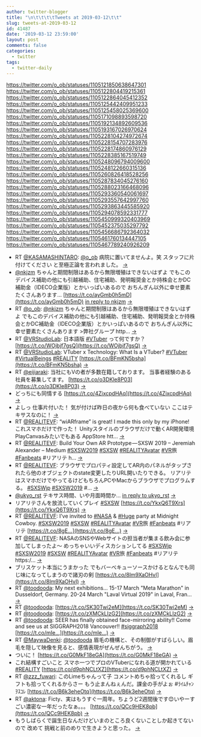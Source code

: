 ```yaml
---
author: twitter-blogger
title: "\n\t\t\t\tTweets at 2019-03-12\t\t"
slug: tweets-at-2019-03-12
id: 41487
date: '2019-03-12 23:59:00'
layout: post
comments: false
categories:
  - twitter
tags:
  - twitter-daily
---
```


https://twitter.com/o_ob/statuses/1105121850638647301 https://twitter.com/o_ob/statuses/1105122804419215361 https://twitter.com/o_ob/statuses/1105122864045412352 https://twitter.com/o_ob/statuses/1105125442409951233 https://twitter.com/o_ob/statuses/1105125458025369600 https://twitter.com/o_ob/statuses/1105171098893598720 https://twitter.com/o_ob/statuses/1105192134892609536 https://twitter.com/o_ob/statuses/1105193167026970624 https://twitter.com/o_ob/statuses/1105228104274972674 https://twitter.com/o_ob/statuses/1105228154707283976 https://twitter.com/o_ob/statuses/1105228174860976129 https://twitter.com/o_ob/statuses/1105228385167519749 https://twitter.com/o_ob/statuses/1105248096794009600 https://twitter.com/o_ob/statuses/1105248122660315136 https://twitter.com/o_ob/statuses/1105260826418528256 https://twitter.com/o_ob/statuses/1105287834045276160 https://twitter.com/o_ob/statuses/1105288023166468096 https://twitter.com/o_ob/statuses/1105293360540061697 https://twitter.com/o_ob/statuses/1105293557642997760 https://twitter.com/o_ob/statuses/1105293863445585920 https://twitter.com/o_ob/statuses/1105294078592331777 https://twitter.com/o_ob/statuses/1105450999320403969 https://twitter.com/o_ob/statuses/1105452375035297792 https://twitter.com/o_ob/statuses/1105456686792364032 https://twitter.com/o_ob/statuses/1105461760134447105 https://twitter.com/o_ob/statuses/1105467789240926209  

*   RT [@KASAMASHINTARO](https://twitter.com/KASAMASHINTARO): [@o_ob](https://twitter.com/o_ob) 病院に置いてませんよ。笑 スタッフに片付けてください と至極正論を言われました。 [->](https://twitter.com/o_ob/statuses/1105121850638647301)
*   [@nkjzm](https://twitter.com/nkjzm) ちゃんと期間制限はあるから無限増殖はできないはずよ でもこのデバイス補助の他にも引越補助、住宅補助、発明報奨金とか持株会とかDC補助金（IDECO企業版）とかいっぱいあるので おちんぎん以外に幸せ要素たくさんあります… [https://t.co/ayGmb0h5mD](https://t.co/ayGmb0h5mD) [in reply to nkjzm](https://twitter.com/nkjzm/statuses/1105120902495248385) [->](https://twitter.com/o_ob/statuses/1105122804419215361)
*   RT [@o_ob](https://twitter.com/o_ob): [@nkjzm](https://twitter.com/nkjzm) ちゃんと期間制限はあるから無限増殖はできないはずよ でもこのデバイス補助の他にも引越補助、住宅補助、発明報奨金とか持株会とかDC補助金（IDECO企業版）とかいっぱいあるので おちんぎん以外に幸せ要素たくさんあります >弊社グループ http… [->](https://twitter.com/o_ob/statuses/1105122864045412352)
*   RT [@VRStudioLab](https://twitter.com/VRStudioLab): 日本語版 [#VTuber](https://twitter.com/search?q=%23VTuber&src=hash) って何ですか？ [https://t.co/WOjbjf7gsQ](https://t.co/WOjbjf7gsQ) [->](https://twitter.com/o_ob/statuses/1105125442409951233)
*   RT [@VRStudioLab](https://twitter.com/VRStudioLab): VTuber x Technology: What Is a VTuber? [#VTuber](https://twitter.com/search?q=%23VTuber&src=hash) [#VirtualBeings](https://twitter.com/search?q=%23VirtualBeings&src=hash) [#REALITY](https://twitter.com/search?q=%23REALITY&src=hash) [https://t.co/BFmKN5bsha](https://t.co/BFmKN5bsha) [->](https://twitter.com/o_ob/statuses/1105125458025369600)
*   RT [@eijiaraki](https://twitter.com/eijiaraki): 当社にもVの者が多数在籍しております。 当事者経験のある社員を募集してます。 [https://t.co/o3DKle8P03](https://t.co/o3DKle8P03) [->](https://twitter.com/o_ob/statuses/1105171098893598720)
*   どっちにも同情する [https://t.co/4ZixcpdHAq](https://t.co/4ZixcpdHAq) [->](https://twitter.com/o_ob/statuses/1105192134892609536)
*   よしっ 仕事片付いた！ 気が付けば昨日の夜から何も食べていない ここはテキサスなのに！ [->](https://twitter.com/o_ob/statuses/1105193167026970624)
*   RT [@REALITEVF](https://twitter.com/REALITEVF): “wiARframe” is great! I made this only by my iPhone! これスマホだけで作った！ Unityスタイルのブラウザだけで動くAR開発環境 PlayCanvasみたいでもある AppStore htt… [->](https://twitter.com/o_ob/statuses/1105228104274972674)
*   RT [@REALITEVF](https://twitter.com/REALITEVF): Build Your Own AR Prototype — SXSW 2019 – Jeremiah Alexander – Medium [#SXSW2019](https://twitter.com/search?q=%23SXSW2019&src=hash) [#SXSW](https://twitter.com/search?q=%23SXSW&src=hash) [#REALITYAvatar](https://twitter.com/search?q=%23REALITYAvatar&src=hash) [#VR](https://twitter.com/search?q=%23VR&src=hash)旅 [#Fanbeats](https://twitter.com/search?q=%23Fanbeats&src=hash) #リアリテ h… [->](https://twitter.com/o_ob/statuses/1105228154707283976)
*   RT [@REALITEVF](https://twitter.com/REALITEVF): ブラウザでプロパティ設定してAR内のパネルがタップされたら他のオブジェクトのstate変更したりURL開いたりできる。 リアリテはスマホだけでやってるけどもちろんPCやMacからブラウザでプログラムする。 [#SXSWjp](https://twitter.com/search?q=%23SXSWjp&src=hash) [#SXSW2019](https://twitter.com/search?q=%23SXSW2019&src=hash) #… [->](https://twitter.com/o_ob/statuses/1105228174860976129)
*   [@ukyo_rst](https://twitter.com/ukyo_rst) テキサス時間、いや月面時間か... [in reply to ukyo_rst](https://twitter.com/ukyo_rst/statuses/1105204767607775232) [->](https://twitter.com/o_ob/statuses/1105228385167519749)
*   リアリテさんを放流していくプレイ [#SXSW](https://twitter.com/search?q=%23SXSW&src=hash) [https://t.co/YkxQ6T9Xrs](https://t.co/YkxQ6T9Xrs) [->](https://twitter.com/o_ob/statuses/1105248096794009600)
*   RT [@REALITEVF](https://twitter.com/REALITEVF): I’ve invited to [#NASA](https://twitter.com/search?q=%23NASA&src=hash) & [#Huge](https://twitter.com/search?q=%23Huge&src=hash) party at Midnight Cowboy. [#SXSW2019](https://twitter.com/search?q=%23SXSW2019&src=hash) [#SXSW](https://twitter.com/search?q=%23SXSW&src=hash) [#REALITYAvatar](https://twitter.com/search?q=%23REALITYAvatar&src=hash) [#VR](https://twitter.com/search?q=%23VR&src=hash)旅 [#Fanbeats](https://twitter.com/search?q=%23Fanbeats&src=hash) #リアリテ [https://t.co/8gE…](https://t.co/8gE…) [->](https://twitter.com/o_ob/statuses/1105248122660315136)
*   RT [@REALITEVF](https://twitter.com/REALITEVF): NASAのSNSやWebサイトの担当者が集まる飲み会に参加してしまったよ〜 めっちゃいいディスカションしてる [#SXSWjp](https://twitter.com/search?q=%23SXSWjp&src=hash) [#SXSW2019](https://twitter.com/search?q=%23SXSW2019&src=hash) [#SXSW](https://twitter.com/search?q=%23SXSW&src=hash) [#REALITYAvatar](https://twitter.com/search?q=%23REALITYAvatar&src=hash) [#VR](https://twitter.com/search?q=%23VR&src=hash)旅 [#Fanbeats](https://twitter.com/search?q=%23Fanbeats&src=hash) #リアリテ https:/… [->](https://twitter.com/o_ob/statuses/1105260826418528256)
*   ブリスケット本当にうまかった でもバーベキューソースかけるとなんでも同じ味になってしまうので諸刃の剣 [https://t.co/8lm9XaOHvI](https://t.co/8lm9XaOHvI) [->](https://twitter.com/o_ob/statuses/1105287834045276160)
*   RT [@toodooda](https://twitter.com/toodooda): My next exhibitions... 15-17 March "Meta Marathon" in Dusseldorf, Germany. 20-24 March "Laval Virtual 2019" in Laval, Fran… [->](https://twitter.com/o_ob/statuses/1105288023166468096)
*   RT [@toodooda](https://twitter.com/toodooda): [https://t.co/SK30Twi2eM](https://t.co/SK30Twi2eM) [->](https://twitter.com/o_ob/statuses/1105293360540061697)
*   RT [@toodooda](https://twitter.com/toodooda): [https://t.co/zXMCkLIzG2](https://t.co/zXMCkLIzG2) [->](https://twitter.com/o_ob/statuses/1105293557642997760)
*   RT [@toodooda](https://twitter.com/toodooda): SEER has finally obtained face-mirroring ability!! Come and see us at SIGGRAPH2018 Vancouver!! [#siggraph2018](https://twitter.com/search?q=%23siggraph2018&src=hash) [https://t.co/mIe…](https://t.co/mIe…) [->](https://twitter.com/o_ob/statuses/1105293863445585920)
*   RT [@MaywaDenki](https://twitter.com/MaywaDenki): [@toodooda](https://twitter.com/toodooda) 眉毛の機構と、その制御がすばらしい。眉毛を隠して映像を見ると、感情表現がぜんぜんちがう。 [->](https://twitter.com/o_ob/statuses/1105294078592331777)
*   ついに！ [https://t.co/G0MkF18eGA](https://t.co/G0MkF18eGA) [->](https://twitter.com/o_ob/statuses/1105450999320403969)
*   これ結構すごいこと スマホ一つでプロのVTuberになれる道が開かれている [#REALITY](https://twitter.com/search?q=%23REALITY&src=hash) [https://t.co/d9phNCLtXZ](https://t.co/d9phNCLtXZ) [->](https://twitter.com/o_ob/statuses/1105452375035297792)
*   RT [@zzz_fuwari](https://twitter.com/zzz_fuwari): このLimeちゃんって子 コメントめちゃ拾ってくれるし ギフトも拾ってくれるからさー もう止まんねぇんだ。課金の手がよぉ #ﾗｲﾑﾁｬﾝｦｽｺﾚ [https://t.co/B6k3eheOtq](https://t.co/B6k3eheOtq) [->](https://twitter.com/o_ob/statuses/1105456686792364032)
*   RT [@aktona](https://twitter.com/aktona): Ficty、実はもうすぐ一周年。ちょうど2週間後です😊いやーすごい濃密な一年だったなぁ。。。 [https://t.co/QCc9HEK8pb](https://t.co/QCc9HEK8pb) [->](https://twitter.com/o_ob/statuses/1105461760134447105)
*   もうしばらくで誕生日なんだけどいまのところ良くないことしか起きてないので 改めて 挑戦と前のめりで生きようと思った。 [->](https://twitter.com/o_ob/statuses/1105467789240926209)